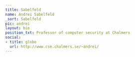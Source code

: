 ```yaml
---
title: Sabelfeld
name: Andrei Sabelfeld
_sort: Sabelfeld
pic: andrei
layout: bio
position_txt: Professor of computer security at Chalmers
social:
- title: globe
  url: http://www.cse.chalmers.se/~andrei/
---
```


